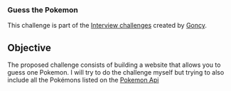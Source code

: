 ### Guess the Pokemon

This challenge is part of the [Interview challenges](https://github.com/goncy/interview-challenges) created by [Goncy](https://github.com/goncy).

## Objective

The proposed challenge consists of building a website that allows you to guess one Pokemon.
I will try to do the challenge myself but trying to also include all the Pokémons listed on the [Pokemon Api](https://github.com/goncy/interview-challenges/blob/main/guess-pokemon/src/api.ts)


